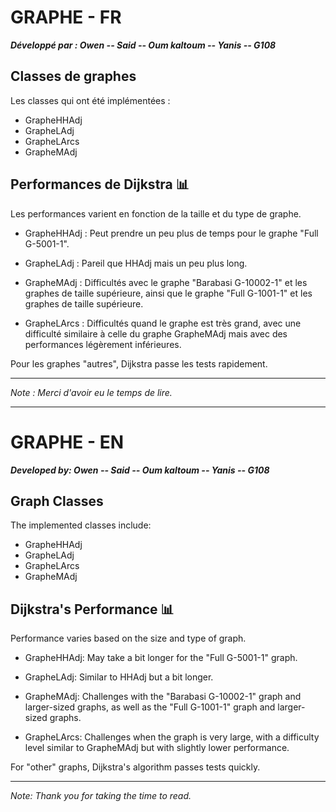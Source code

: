 # GRAPHE - FR

 ***Développé par : Owen -- Said -- Oum kaltoum -- Yanis -- G108***

## Classes de graphes

Les classes qui ont été implémentées :

- GrapheHHAdj
- GrapheLAdj
- GrapheLArcs
- GrapheMAdj

## Performances de Dijkstra 📊

Les performances varient en fonction de la taille et du type de graphe.

- GrapheHHAdj : Peut prendre un peu plus de temps pour le graphe "Full G-5001-1".


- GrapheLAdj : Pareil que HHAdj mais un peu plus long.


- GrapheMAdj : Difficultés avec le graphe "Barabasi G-10002-1" et les graphes de taille supérieure, ainsi que le graphe "Full G-1001-1" et les graphes de taille supérieure.


- GrapheLArcs : Difficultés quand le graphe est très grand, avec une difficulté similaire à celle du graphe GrapheMAdj mais avec des performances légèrement inférieures.

Pour les graphes "autres", Dijkstra passe les tests rapidement.

---

*Note : Merci d'avoir eu le temps de lire.*

---

# GRAPHE - EN

 ***Developed by: Owen -- Said -- Oum kaltoum -- Yanis -- G108***

## Graph Classes

The implemented classes include:

- GrapheHHAdj
- GrapheLAdj
- GrapheLArcs
- GrapheMAdj

## Dijkstra's Performance 📊

Performance varies based on the size and type of graph.

- GrapheHHAdj: May take a bit longer for the "Full G-5001-1" graph.


- GrapheLAdj: Similar to HHAdj but a bit longer.


- GrapheMAdj: Challenges with the "Barabasi G-10002-1" graph and larger-sized graphs, as well as the "Full G-1001-1" graph and larger-sized graphs.


- GrapheLArcs: Challenges when the graph is very large, with a difficulty level similar to GrapheMAdj but with slightly lower performance.

For "other" graphs, Dijkstra's algorithm passes tests quickly.

---

*Note: Thank you for taking the time to read.*

